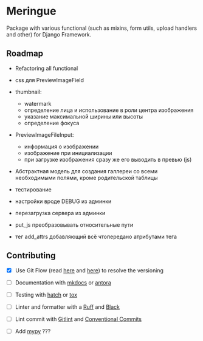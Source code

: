 # Meringue

Package with various functional (such as mixins, form utils, upload handlers and other) for Django Framework.


## Roadmap

* Refactoring all functional

* css для PreviewImageField
* thumbnail:

  - watermark
  - определение лица и использование в роли центра изображения
  - указание максимальной ширины или высоты
  - определение фокуса

* PreviewImageFileInput:

  - информация о изображении
  - изображение при инициализации
  - при загрузке изображения сразу же его выводить в превью (js)

* Абстрактная модель для создания галлереи со всеми необходимыми полями, кроме родительской таблицы
* тестирование
* настройки вроде DEBUG из админки
* перезагрузка сервера из админки
* put_js преобразовывать относительные пути
* тег add_attrs добавляющий всё чтопередано атрибутами тега



## Contributing

- [x] Use Git Flow (read [here][git_flow] and [here][git_flow_atlassian]) to resolve the versioning
- [ ] Documentation with [mkdocs](https://www.mkdocs.org/) or [antora](https://antora.org/)
- [ ] Testing with [hatch](https://hatch.pypa.io/1.7/meta/faq/#environments) or [tox](https://tox.wiki/en/latest/)
- [ ] Linter and formatter with a [Ruff](https://beta.ruff.rs/docs/) and [Black](https://github.com/psf/black)
- [ ] Lint commit with [Gitlint](https://jorisroovers.com/gitlint/) and [Conventional Commits](https://www.conventionalcommits.org/)
- [ ] Add [mypy](https://mypy-lang.org/) ???


[git_flow]: https://jeffkreeftmeijer.com/git-flow/
[git_flow_atlassian]: https://www.atlassian.com/ru/git/tutorials/comparing-workflows/gitflow-workflow
